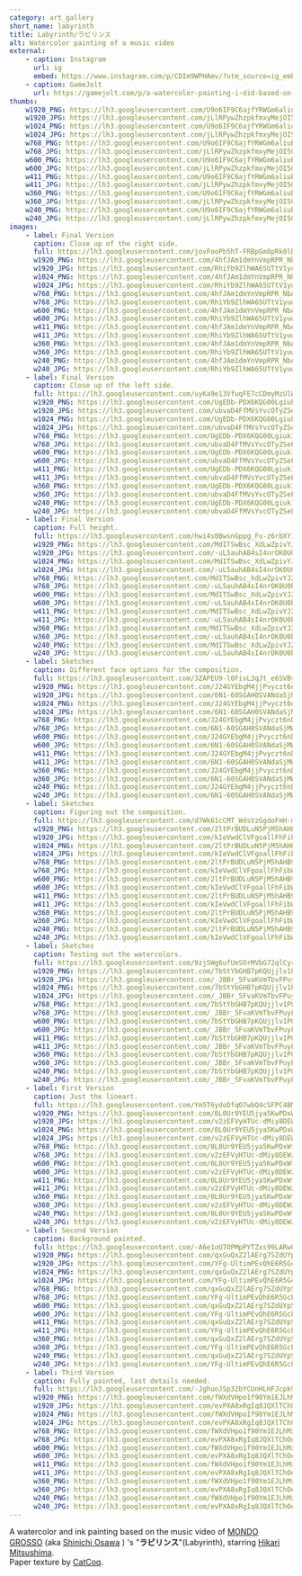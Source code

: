 ```yaml
---
category: art_gallery
short_name: labyrinth
title: Labyrinth/ラビリンス
alt: Watercolor painting of a music video
external:
    - caption: Instagram
      url: ig
      embed: https://www.instagram.com/p/CDIm9WPHAmv/?utm_source=ig_embed&amp;utm_campaign=loading
    - caption: GameJolt
      url: https://gamejolt.com/p/a-watercolor-painting-i-did-based-on-the-music-video-of-mondo-gross-q5a4u3mt
thumbs:
    w1920_PNG: https://lh3.googleusercontent.com/U9o6IF9C6ajfYRWGm6aliuEe0hGTMKs7bIqsTruzyvG5Zs3GIYIbGqo8VSJBH6opZ2lG1g5O9f8t5-1mK-eFbWNXO5j3sx3fVsHZRIyZDkla9WDXPcEY-_l-jsOrBUsIfC5O0sL3Nw=w355
    w1920_JPG: https://lh3.googleusercontent.com/jLlRPywZhzpkfmxyMejOI5Gpzw2xox3mm6vuRxqI4oI8lwqzQ32HZOl1FzQRR1VIdSE0X7OU8LjkUqezxwjplA_Y7IF-E9dMMBOEU2Oy1B432IejSXzHKAvN4-aHv_H20bdndxykqw=w355
    w1024_PNG: https://lh3.googleusercontent.com/U9o6IF9C6ajfYRWGm6aliuEe0hGTMKs7bIqsTruzyvG5Zs3GIYIbGqo8VSJBH6opZ2lG1g5O9f8t5-1mK-eFbWNXO5j3sx3fVsHZRIyZDkla9WDXPcEY-_l-jsOrBUsIfC5O0sL3Nw=w284
    w1024_JPG: https://lh3.googleusercontent.com/jLlRPywZhzpkfmxyMejOI5Gpzw2xox3mm6vuRxqI4oI8lwqzQ32HZOl1FzQRR1VIdSE0X7OU8LjkUqezxwjplA_Y7IF-E9dMMBOEU2Oy1B432IejSXzHKAvN4-aHv_H20bdndxykqw=w284
    w768_PNG: https://lh3.googleusercontent.com/U9o6IF9C6ajfYRWGm6aliuEe0hGTMKs7bIqsTruzyvG5Zs3GIYIbGqo8VSJBH6opZ2lG1g5O9f8t5-1mK-eFbWNXO5j3sx3fVsHZRIyZDkla9WDXPcEY-_l-jsOrBUsIfC5O0sL3Nw=w213
    w768_JPG: https://lh3.googleusercontent.com/jLlRPywZhzpkfmxyMejOI5Gpzw2xox3mm6vuRxqI4oI8lwqzQ32HZOl1FzQRR1VIdSE0X7OU8LjkUqezxwjplA_Y7IF-E9dMMBOEU2Oy1B432IejSXzHKAvN4-aHv_H20bdndxykqw=w213
    w600_PNG: https://lh3.googleusercontent.com/U9o6IF9C6ajfYRWGm6aliuEe0hGTMKs7bIqsTruzyvG5Zs3GIYIbGqo8VSJBH6opZ2lG1g5O9f8t5-1mK-eFbWNXO5j3sx3fVsHZRIyZDkla9WDXPcEY-_l-jsOrBUsIfC5O0sL3Nw=w166
    w600_JPG: https://lh3.googleusercontent.com/jLlRPywZhzpkfmxyMejOI5Gpzw2xox3mm6vuRxqI4oI8lwqzQ32HZOl1FzQRR1VIdSE0X7OU8LjkUqezxwjplA_Y7IF-E9dMMBOEU2Oy1B432IejSXzHKAvN4-aHv_H20bdndxykqw=w166
    w411_PNG: https://lh3.googleusercontent.com/U9o6IF9C6ajfYRWGm6aliuEe0hGTMKs7bIqsTruzyvG5Zs3GIYIbGqo8VSJBH6opZ2lG1g5O9f8t5-1mK-eFbWNXO5j3sx3fVsHZRIyZDkla9WDXPcEY-_l-jsOrBUsIfC5O0sL3Nw=w114
    w411_JPG: https://lh3.googleusercontent.com/jLlRPywZhzpkfmxyMejOI5Gpzw2xox3mm6vuRxqI4oI8lwqzQ32HZOl1FzQRR1VIdSE0X7OU8LjkUqezxwjplA_Y7IF-E9dMMBOEU2Oy1B432IejSXzHKAvN4-aHv_H20bdndxykqw=w114
    w360_PNG: https://lh3.googleusercontent.com/U9o6IF9C6ajfYRWGm6aliuEe0hGTMKs7bIqsTruzyvG5Zs3GIYIbGqo8VSJBH6opZ2lG1g5O9f8t5-1mK-eFbWNXO5j3sx3fVsHZRIyZDkla9WDXPcEY-_l-jsOrBUsIfC5O0sL3Nw=w100
    w360_JPG: https://lh3.googleusercontent.com/jLlRPywZhzpkfmxyMejOI5Gpzw2xox3mm6vuRxqI4oI8lwqzQ32HZOl1FzQRR1VIdSE0X7OU8LjkUqezxwjplA_Y7IF-E9dMMBOEU2Oy1B432IejSXzHKAvN4-aHv_H20bdndxykqw=w100
    w240_PNG: https://lh3.googleusercontent.com/U9o6IF9C6ajfYRWGm6aliuEe0hGTMKs7bIqsTruzyvG5Zs3GIYIbGqo8VSJBH6opZ2lG1g5O9f8t5-1mK-eFbWNXO5j3sx3fVsHZRIyZDkla9WDXPcEY-_l-jsOrBUsIfC5O0sL3Nw=w66
    w240_JPG: https://lh3.googleusercontent.com/jLlRPywZhzpkfmxyMejOI5Gpzw2xox3mm6vuRxqI4oI8lwqzQ32HZOl1FzQRR1VIdSE0X7OU8LjkUqezxwjplA_Y7IF-E9dMMBOEU2Oy1B432IejSXzHKAvN4-aHv_H20bdndxykqw=w66
images:
    - label: Final Version
      caption: Close up of the right side.
      full: https://lh3.googleusercontent.com/jovFooPb5hT-FRBpGm8pRk0lDuBqAjcLnIENsU738oUcEBkMJnfhn6DxO8OTcKD97ysKRQcP0gp-JjdocjbuvmXRn-LpoInmQ-G1QHXOcGqYsIwGJrmd9mbNc6xh-BgfdFvjQqmscg=w1080-h1080
      w1920_PNG: https://lh3.googleusercontent.com/4hfJAm1dmYnVmpRPR_NbAcvxvHVlMAonvyMi72mdnP1_ljZBQcJ0j1pUdNzHQP_fDz0cwh6YjRaX_GSqW6kFNuZrqQ1c_SKBfb93XkMtFcyeMKZX0XAlj1lmq5xD3fsFZOgsWikolg=w850
      w1920_JPG: https://lh3.googleusercontent.com/RhiYb9ZlhWA65UTtV1yuwACEXi_uZW5b0T8wK2psIPmTc3G7A5kltV2znTmFsdWLmq-thf_TJSixqCgIjEgx6qZcU1er5BF3jb9LDoJ_PiAMpYaia8N595EtAFXcfq2FHGm8vDevUA=w850
      w1024_PNG: https://lh3.googleusercontent.com/4hfJAm1dmYnVmpRPR_NbAcvxvHVlMAonvyMi72mdnP1_ljZBQcJ0j1pUdNzHQP_fDz0cwh6YjRaX_GSqW6kFNuZrqQ1c_SKBfb93XkMtFcyeMKZX0XAlj1lmq5xD3fsFZOgsWikolg=w711
      w1024_JPG: https://lh3.googleusercontent.com/RhiYb9ZlhWA65UTtV1yuwACEXi_uZW5b0T8wK2psIPmTc3G7A5kltV2znTmFsdWLmq-thf_TJSixqCgIjEgx6qZcU1er5BF3jb9LDoJ_PiAMpYaia8N595EtAFXcfq2FHGm8vDevUA=w711
      w768_PNG: https://lh3.googleusercontent.com/4hfJAm1dmYnVmpRPR_NbAcvxvHVlMAonvyMi72mdnP1_ljZBQcJ0j1pUdNzHQP_fDz0cwh6YjRaX_GSqW6kFNuZrqQ1c_SKBfb93XkMtFcyeMKZX0XAlj1lmq5xD3fsFZOgsWikolg=w533
      w768_JPG: https://lh3.googleusercontent.com/RhiYb9ZlhWA65UTtV1yuwACEXi_uZW5b0T8wK2psIPmTc3G7A5kltV2znTmFsdWLmq-thf_TJSixqCgIjEgx6qZcU1er5BF3jb9LDoJ_PiAMpYaia8N595EtAFXcfq2FHGm8vDevUA=w533
      w600_PNG: https://lh3.googleusercontent.com/4hfJAm1dmYnVmpRPR_NbAcvxvHVlMAonvyMi72mdnP1_ljZBQcJ0j1pUdNzHQP_fDz0cwh6YjRaX_GSqW6kFNuZrqQ1c_SKBfb93XkMtFcyeMKZX0XAlj1lmq5xD3fsFZOgsWikolg=w416
      w600_JPG: https://lh3.googleusercontent.com/RhiYb9ZlhWA65UTtV1yuwACEXi_uZW5b0T8wK2psIPmTc3G7A5kltV2znTmFsdWLmq-thf_TJSixqCgIjEgx6qZcU1er5BF3jb9LDoJ_PiAMpYaia8N595EtAFXcfq2FHGm8vDevUA=w416
      w411_PNG: https://lh3.googleusercontent.com/4hfJAm1dmYnVmpRPR_NbAcvxvHVlMAonvyMi72mdnP1_ljZBQcJ0j1pUdNzHQP_fDz0cwh6YjRaX_GSqW6kFNuZrqQ1c_SKBfb93XkMtFcyeMKZX0XAlj1lmq5xD3fsFZOgsWikolg=w285
      w411_JPG: https://lh3.googleusercontent.com/RhiYb9ZlhWA65UTtV1yuwACEXi_uZW5b0T8wK2psIPmTc3G7A5kltV2znTmFsdWLmq-thf_TJSixqCgIjEgx6qZcU1er5BF3jb9LDoJ_PiAMpYaia8N595EtAFXcfq2FHGm8vDevUA=w285
      w360_PNG: https://lh3.googleusercontent.com/4hfJAm1dmYnVmpRPR_NbAcvxvHVlMAonvyMi72mdnP1_ljZBQcJ0j1pUdNzHQP_fDz0cwh6YjRaX_GSqW6kFNuZrqQ1c_SKBfb93XkMtFcyeMKZX0XAlj1lmq5xD3fsFZOgsWikolg=w250
      w360_JPG: https://lh3.googleusercontent.com/RhiYb9ZlhWA65UTtV1yuwACEXi_uZW5b0T8wK2psIPmTc3G7A5kltV2znTmFsdWLmq-thf_TJSixqCgIjEgx6qZcU1er5BF3jb9LDoJ_PiAMpYaia8N595EtAFXcfq2FHGm8vDevUA=w250
      w240_PNG: https://lh3.googleusercontent.com/4hfJAm1dmYnVmpRPR_NbAcvxvHVlMAonvyMi72mdnP1_ljZBQcJ0j1pUdNzHQP_fDz0cwh6YjRaX_GSqW6kFNuZrqQ1c_SKBfb93XkMtFcyeMKZX0XAlj1lmq5xD3fsFZOgsWikolg=w166
      w240_JPG: https://lh3.googleusercontent.com/RhiYb9ZlhWA65UTtV1yuwACEXi_uZW5b0T8wK2psIPmTc3G7A5kltV2znTmFsdWLmq-thf_TJSixqCgIjEgx6qZcU1er5BF3jb9LDoJ_PiAMpYaia8N595EtAFXcfq2FHGm8vDevUA=w166
    - label: Final Version
      caption: Close up of the left side.
      full: https://lh3.googleusercontent.com/uyKa9e13VfuqFE7cCDmyMzUlW03w2qiJSQwaWmyxEVCA7ZUzhkm5ob3ujkUcxD7pcjn6MFqNgKNHeUkONwK_Wx5zKJnBh-MC_nW50sdRQiAqB9aHig8qG3NgxFV87TpCq_1qwnV2Zg=w1080-h1080
      w1920_PNG: https://lh3.googleusercontent.com/UgEDb-PDX6KQG00Lgiuk14q4SzP30PBh7nDhpk5mJhA0GktHf2ZUSsZ0go3sPHBGkx80Mg7eyr6_AwccLEZURpS6D3mRqBkflwBzABnncGM0iuW-PtJgKFQ6fTJ4-aK2o4ZbG8urMQ=w850
      w1920_JPG: https://lh3.googleusercontent.com/ubvaD4FfMVsYvcOTyZSeFwMRKpfMuKBCXrzHef07N2S1_DNgCJza7SmwaJ5jHeU1T-NurPB3r1gIDuVDadyTn0ytcfYRbLUJMB_ak0oxgptH0IeDJLAhSsh85vG4K_RroWp6XOEECA=w850
      w1024_PNG: https://lh3.googleusercontent.com/UgEDb-PDX6KQG00Lgiuk14q4SzP30PBh7nDhpk5mJhA0GktHf2ZUSsZ0go3sPHBGkx80Mg7eyr6_AwccLEZURpS6D3mRqBkflwBzABnncGM0iuW-PtJgKFQ6fTJ4-aK2o4ZbG8urMQ=w711
      w1024_JPG: https://lh3.googleusercontent.com/ubvaD4FfMVsYvcOTyZSeFwMRKpfMuKBCXrzHef07N2S1_DNgCJza7SmwaJ5jHeU1T-NurPB3r1gIDuVDadyTn0ytcfYRbLUJMB_ak0oxgptH0IeDJLAhSsh85vG4K_RroWp6XOEECA=w711
      w768_PNG: https://lh3.googleusercontent.com/UgEDb-PDX6KQG00Lgiuk14q4SzP30PBh7nDhpk5mJhA0GktHf2ZUSsZ0go3sPHBGkx80Mg7eyr6_AwccLEZURpS6D3mRqBkflwBzABnncGM0iuW-PtJgKFQ6fTJ4-aK2o4ZbG8urMQ=w533
      w768_JPG: https://lh3.googleusercontent.com/ubvaD4FfMVsYvcOTyZSeFwMRKpfMuKBCXrzHef07N2S1_DNgCJza7SmwaJ5jHeU1T-NurPB3r1gIDuVDadyTn0ytcfYRbLUJMB_ak0oxgptH0IeDJLAhSsh85vG4K_RroWp6XOEECA=w533
      w600_PNG: https://lh3.googleusercontent.com/UgEDb-PDX6KQG00Lgiuk14q4SzP30PBh7nDhpk5mJhA0GktHf2ZUSsZ0go3sPHBGkx80Mg7eyr6_AwccLEZURpS6D3mRqBkflwBzABnncGM0iuW-PtJgKFQ6fTJ4-aK2o4ZbG8urMQ=w416
      w600_JPG: https://lh3.googleusercontent.com/ubvaD4FfMVsYvcOTyZSeFwMRKpfMuKBCXrzHef07N2S1_DNgCJza7SmwaJ5jHeU1T-NurPB3r1gIDuVDadyTn0ytcfYRbLUJMB_ak0oxgptH0IeDJLAhSsh85vG4K_RroWp6XOEECA=w416
      w411_PNG: https://lh3.googleusercontent.com/UgEDb-PDX6KQG00Lgiuk14q4SzP30PBh7nDhpk5mJhA0GktHf2ZUSsZ0go3sPHBGkx80Mg7eyr6_AwccLEZURpS6D3mRqBkflwBzABnncGM0iuW-PtJgKFQ6fTJ4-aK2o4ZbG8urMQ=w285
      w411_JPG: https://lh3.googleusercontent.com/ubvaD4FfMVsYvcOTyZSeFwMRKpfMuKBCXrzHef07N2S1_DNgCJza7SmwaJ5jHeU1T-NurPB3r1gIDuVDadyTn0ytcfYRbLUJMB_ak0oxgptH0IeDJLAhSsh85vG4K_RroWp6XOEECA=w285
      w360_PNG: https://lh3.googleusercontent.com/UgEDb-PDX6KQG00Lgiuk14q4SzP30PBh7nDhpk5mJhA0GktHf2ZUSsZ0go3sPHBGkx80Mg7eyr6_AwccLEZURpS6D3mRqBkflwBzABnncGM0iuW-PtJgKFQ6fTJ4-aK2o4ZbG8urMQ=w250
      w360_JPG: https://lh3.googleusercontent.com/ubvaD4FfMVsYvcOTyZSeFwMRKpfMuKBCXrzHef07N2S1_DNgCJza7SmwaJ5jHeU1T-NurPB3r1gIDuVDadyTn0ytcfYRbLUJMB_ak0oxgptH0IeDJLAhSsh85vG4K_RroWp6XOEECA=w250
      w240_PNG: https://lh3.googleusercontent.com/UgEDb-PDX6KQG00Lgiuk14q4SzP30PBh7nDhpk5mJhA0GktHf2ZUSsZ0go3sPHBGkx80Mg7eyr6_AwccLEZURpS6D3mRqBkflwBzABnncGM0iuW-PtJgKFQ6fTJ4-aK2o4ZbG8urMQ=w166
      w240_JPG: https://lh3.googleusercontent.com/ubvaD4FfMVsYvcOTyZSeFwMRKpfMuKBCXrzHef07N2S1_DNgCJza7SmwaJ5jHeU1T-NurPB3r1gIDuVDadyTn0ytcfYRbLUJMB_ak0oxgptH0IeDJLAhSsh85vG4K_RroWp6XOEECA=w166
    - label: Final Version
      caption: Full height.
      full: https://lh3.googleusercontent.com/hwi4s0BwsnGppg_Fu-z6rbXY1bQzAMX1y3mExfObcyfBLsv41OO0UHOyYdxOA1Ce4h2ZFTIipbJJ9cBM5yvath-Xp8HBBLonW7ZvvB_V4FcnfOUy4Y3rNnp-EDkXChXdbgLjdMMb0Q=w1080-h1080
      w1920_PNG: https://lh3.googleusercontent.com/MdITSwBsc_XdLwZpivYJ2j2k9NsplmDwFTQiJO_cngJZyhDVjfKkUBFjihYkDcZo3XsPJomk78_5k4NM1sKna_fUxNuWh_CO6dJ4un_AfbkIZLdv7mkQ3w46VNWh4nOTgjzRwgK0tQ=w850
      w1920_JPG: https://lh3.googleusercontent.com/-uL5auhAB4sI4nrOK0U0b25eUlFpeeHuijbRXwuDjRHBYiQ4FEUpzSzbThtFd4KXTM9Y1bEb080reuiCJgzu5U04LKFg6GFyqVsNaDMYuFETfTdTxmBdaCT4V9SIMDeCseRX0Sd_Yg=w850
      w1024_PNG: https://lh3.googleusercontent.com/MdITSwBsc_XdLwZpivYJ2j2k9NsplmDwFTQiJO_cngJZyhDVjfKkUBFjihYkDcZo3XsPJomk78_5k4NM1sKna_fUxNuWh_CO6dJ4un_AfbkIZLdv7mkQ3w46VNWh4nOTgjzRwgK0tQ=w711
      w1024_JPG: https://lh3.googleusercontent.com/-uL5auhAB4sI4nrOK0U0b25eUlFpeeHuijbRXwuDjRHBYiQ4FEUpzSzbThtFd4KXTM9Y1bEb080reuiCJgzu5U04LKFg6GFyqVsNaDMYuFETfTdTxmBdaCT4V9SIMDeCseRX0Sd_Yg=w711
      w768_PNG: https://lh3.googleusercontent.com/MdITSwBsc_XdLwZpivYJ2j2k9NsplmDwFTQiJO_cngJZyhDVjfKkUBFjihYkDcZo3XsPJomk78_5k4NM1sKna_fUxNuWh_CO6dJ4un_AfbkIZLdv7mkQ3w46VNWh4nOTgjzRwgK0tQ=w533
      w768_JPG: https://lh3.googleusercontent.com/-uL5auhAB4sI4nrOK0U0b25eUlFpeeHuijbRXwuDjRHBYiQ4FEUpzSzbThtFd4KXTM9Y1bEb080reuiCJgzu5U04LKFg6GFyqVsNaDMYuFETfTdTxmBdaCT4V9SIMDeCseRX0Sd_Yg=w533
      w600_PNG: https://lh3.googleusercontent.com/MdITSwBsc_XdLwZpivYJ2j2k9NsplmDwFTQiJO_cngJZyhDVjfKkUBFjihYkDcZo3XsPJomk78_5k4NM1sKna_fUxNuWh_CO6dJ4un_AfbkIZLdv7mkQ3w46VNWh4nOTgjzRwgK0tQ=w416
      w600_JPG: https://lh3.googleusercontent.com/-uL5auhAB4sI4nrOK0U0b25eUlFpeeHuijbRXwuDjRHBYiQ4FEUpzSzbThtFd4KXTM9Y1bEb080reuiCJgzu5U04LKFg6GFyqVsNaDMYuFETfTdTxmBdaCT4V9SIMDeCseRX0Sd_Yg=w416
      w411_PNG: https://lh3.googleusercontent.com/MdITSwBsc_XdLwZpivYJ2j2k9NsplmDwFTQiJO_cngJZyhDVjfKkUBFjihYkDcZo3XsPJomk78_5k4NM1sKna_fUxNuWh_CO6dJ4un_AfbkIZLdv7mkQ3w46VNWh4nOTgjzRwgK0tQ=w285
      w411_JPG: https://lh3.googleusercontent.com/-uL5auhAB4sI4nrOK0U0b25eUlFpeeHuijbRXwuDjRHBYiQ4FEUpzSzbThtFd4KXTM9Y1bEb080reuiCJgzu5U04LKFg6GFyqVsNaDMYuFETfTdTxmBdaCT4V9SIMDeCseRX0Sd_Yg=w285
      w360_PNG: https://lh3.googleusercontent.com/MdITSwBsc_XdLwZpivYJ2j2k9NsplmDwFTQiJO_cngJZyhDVjfKkUBFjihYkDcZo3XsPJomk78_5k4NM1sKna_fUxNuWh_CO6dJ4un_AfbkIZLdv7mkQ3w46VNWh4nOTgjzRwgK0tQ=w250
      w360_JPG: https://lh3.googleusercontent.com/-uL5auhAB4sI4nrOK0U0b25eUlFpeeHuijbRXwuDjRHBYiQ4FEUpzSzbThtFd4KXTM9Y1bEb080reuiCJgzu5U04LKFg6GFyqVsNaDMYuFETfTdTxmBdaCT4V9SIMDeCseRX0Sd_Yg=w250
      w240_PNG: https://lh3.googleusercontent.com/MdITSwBsc_XdLwZpivYJ2j2k9NsplmDwFTQiJO_cngJZyhDVjfKkUBFjihYkDcZo3XsPJomk78_5k4NM1sKna_fUxNuWh_CO6dJ4un_AfbkIZLdv7mkQ3w46VNWh4nOTgjzRwgK0tQ=w166
      w240_JPG: https://lh3.googleusercontent.com/-uL5auhAB4sI4nrOK0U0b25eUlFpeeHuijbRXwuDjRHBYiQ4FEUpzSzbThtFd4KXTM9Y1bEb080reuiCJgzu5U04LKFg6GFyqVsNaDMYuFETfTdTxmBdaCT4V9SIMDeCseRX0Sd_Yg=w166
    - label: Sketches
      caption: Different face options for the composition.
      full: https://lh3.googleusercontent.com/3ZAPEU9-l0FivL3qJt_e6SVByRIpieanv_Lx45wtwni7pD6pAdJZv_LDrVACYN8gc4U0aUqNeuL3eFwDJmseZPjaEtuq5K7xIEQH32Lr0Ek8sppLZqbwbdy8qRHVLB9K0cXEOkqHZQ=w1080-h1080
      w1920_PNG: https://lh3.googleusercontent.com/J24GYEbgM4jjPvyczt6nDdjtEJE10ocrbJ2AqlxGMdoySX-R6GWWk29HsqdpU_C9I4deYRRbwU_AGrBeEnNx7mOLIfOLwUM3xNjTt3k-MRKl5Fv4GSsRZh4EBmByqrF2mAPIQw_xvg=w850
      w1920_JPG: https://lh3.googleusercontent.com/6N1-60SGAH0SVANdaSjMWo3UUu3VcfXh25PW4XG4ry_OhXoT0rravMQx5f9JsDC60v3b1R5cEZkPez1BuE7DKT7F6xjUTi_1NETPdz0SAofxJV8RfSkKZmho9YrgkBoqwBN-c0fLJQ=w850
      w1024_PNG: https://lh3.googleusercontent.com/J24GYEbgM4jjPvyczt6nDdjtEJE10ocrbJ2AqlxGMdoySX-R6GWWk29HsqdpU_C9I4deYRRbwU_AGrBeEnNx7mOLIfOLwUM3xNjTt3k-MRKl5Fv4GSsRZh4EBmByqrF2mAPIQw_xvg=w711
      w1024_JPG: https://lh3.googleusercontent.com/6N1-60SGAH0SVANdaSjMWo3UUu3VcfXh25PW4XG4ry_OhXoT0rravMQx5f9JsDC60v3b1R5cEZkPez1BuE7DKT7F6xjUTi_1NETPdz0SAofxJV8RfSkKZmho9YrgkBoqwBN-c0fLJQ=w711
      w768_PNG: https://lh3.googleusercontent.com/J24GYEbgM4jjPvyczt6nDdjtEJE10ocrbJ2AqlxGMdoySX-R6GWWk29HsqdpU_C9I4deYRRbwU_AGrBeEnNx7mOLIfOLwUM3xNjTt3k-MRKl5Fv4GSsRZh4EBmByqrF2mAPIQw_xvg=w533
      w768_JPG: https://lh3.googleusercontent.com/6N1-60SGAH0SVANdaSjMWo3UUu3VcfXh25PW4XG4ry_OhXoT0rravMQx5f9JsDC60v3b1R5cEZkPez1BuE7DKT7F6xjUTi_1NETPdz0SAofxJV8RfSkKZmho9YrgkBoqwBN-c0fLJQ=w533
      w600_PNG: https://lh3.googleusercontent.com/J24GYEbgM4jjPvyczt6nDdjtEJE10ocrbJ2AqlxGMdoySX-R6GWWk29HsqdpU_C9I4deYRRbwU_AGrBeEnNx7mOLIfOLwUM3xNjTt3k-MRKl5Fv4GSsRZh4EBmByqrF2mAPIQw_xvg=w416
      w600_JPG: https://lh3.googleusercontent.com/6N1-60SGAH0SVANdaSjMWo3UUu3VcfXh25PW4XG4ry_OhXoT0rravMQx5f9JsDC60v3b1R5cEZkPez1BuE7DKT7F6xjUTi_1NETPdz0SAofxJV8RfSkKZmho9YrgkBoqwBN-c0fLJQ=w416
      w411_PNG: https://lh3.googleusercontent.com/J24GYEbgM4jjPvyczt6nDdjtEJE10ocrbJ2AqlxGMdoySX-R6GWWk29HsqdpU_C9I4deYRRbwU_AGrBeEnNx7mOLIfOLwUM3xNjTt3k-MRKl5Fv4GSsRZh4EBmByqrF2mAPIQw_xvg=w285
      w411_JPG: https://lh3.googleusercontent.com/6N1-60SGAH0SVANdaSjMWo3UUu3VcfXh25PW4XG4ry_OhXoT0rravMQx5f9JsDC60v3b1R5cEZkPez1BuE7DKT7F6xjUTi_1NETPdz0SAofxJV8RfSkKZmho9YrgkBoqwBN-c0fLJQ=w285
      w360_PNG: https://lh3.googleusercontent.com/J24GYEbgM4jjPvyczt6nDdjtEJE10ocrbJ2AqlxGMdoySX-R6GWWk29HsqdpU_C9I4deYRRbwU_AGrBeEnNx7mOLIfOLwUM3xNjTt3k-MRKl5Fv4GSsRZh4EBmByqrF2mAPIQw_xvg=w250
      w360_JPG: https://lh3.googleusercontent.com/6N1-60SGAH0SVANdaSjMWo3UUu3VcfXh25PW4XG4ry_OhXoT0rravMQx5f9JsDC60v3b1R5cEZkPez1BuE7DKT7F6xjUTi_1NETPdz0SAofxJV8RfSkKZmho9YrgkBoqwBN-c0fLJQ=w250
      w240_PNG: https://lh3.googleusercontent.com/J24GYEbgM4jjPvyczt6nDdjtEJE10ocrbJ2AqlxGMdoySX-R6GWWk29HsqdpU_C9I4deYRRbwU_AGrBeEnNx7mOLIfOLwUM3xNjTt3k-MRKl5Fv4GSsRZh4EBmByqrF2mAPIQw_xvg=w166
      w240_JPG: https://lh3.googleusercontent.com/6N1-60SGAH0SVANdaSjMWo3UUu3VcfXh25PW4XG4ry_OhXoT0rravMQx5f9JsDC60v3b1R5cEZkPez1BuE7DKT7F6xjUTi_1NETPdz0SAofxJV8RfSkKZmho9YrgkBoqwBN-c0fLJQ=w166
    - label: Sketches
      caption: Figuring out the composition.
      full: https://lh3.googleusercontent.com/d7Wk61cCMT_WdsVzGgdoFmH-mLH2vgxzCAkjkFLw6TGezSIfAPgVr8nETxcTCjVnEniaZNRZOlw5iAezqnk2yYH7PdD0uuyPCrce7PJhFRQi2tvUza5syi6PN5k8Re4XucvqllsB4A=w1080-h1080
      w1920_PNG: https://lh3.googleusercontent.com/2ltPrBUDLuN5PjM5hAHB9p6aInFCsYdhCJJmcibDhM_4aJ77jVgS8uwaOC9ieS5grBHApDH0jWId1OdWxOmP0y1TfiBTWw317Dayl_LWuNqUuXahjAux5tCn-TtkRv5PTlui4OLFEA=w850
      w1920_JPG: https://lh3.googleusercontent.com/kIeVwdClVFgoallFhFibWGRwEVhXtNo1CZWlwVaP06FRVVSgDNpOdJIcWZbfeWnKMxUn-tcMEThX0hLFqUWIjcIkqL2fP8ogeX2-HFyft1sEIpShD54kvlqXcQ1BJvoqM93qK9CcqA=w850
      w1024_PNG: https://lh3.googleusercontent.com/2ltPrBUDLuN5PjM5hAHB9p6aInFCsYdhCJJmcibDhM_4aJ77jVgS8uwaOC9ieS5grBHApDH0jWId1OdWxOmP0y1TfiBTWw317Dayl_LWuNqUuXahjAux5tCn-TtkRv5PTlui4OLFEA=w711
      w1024_JPG: https://lh3.googleusercontent.com/kIeVwdClVFgoallFhFibWGRwEVhXtNo1CZWlwVaP06FRVVSgDNpOdJIcWZbfeWnKMxUn-tcMEThX0hLFqUWIjcIkqL2fP8ogeX2-HFyft1sEIpShD54kvlqXcQ1BJvoqM93qK9CcqA=w711
      w768_PNG: https://lh3.googleusercontent.com/2ltPrBUDLuN5PjM5hAHB9p6aInFCsYdhCJJmcibDhM_4aJ77jVgS8uwaOC9ieS5grBHApDH0jWId1OdWxOmP0y1TfiBTWw317Dayl_LWuNqUuXahjAux5tCn-TtkRv5PTlui4OLFEA=w533
      w768_JPG: https://lh3.googleusercontent.com/kIeVwdClVFgoallFhFibWGRwEVhXtNo1CZWlwVaP06FRVVSgDNpOdJIcWZbfeWnKMxUn-tcMEThX0hLFqUWIjcIkqL2fP8ogeX2-HFyft1sEIpShD54kvlqXcQ1BJvoqM93qK9CcqA=w533
      w600_PNG: https://lh3.googleusercontent.com/2ltPrBUDLuN5PjM5hAHB9p6aInFCsYdhCJJmcibDhM_4aJ77jVgS8uwaOC9ieS5grBHApDH0jWId1OdWxOmP0y1TfiBTWw317Dayl_LWuNqUuXahjAux5tCn-TtkRv5PTlui4OLFEA=w416
      w600_JPG: https://lh3.googleusercontent.com/kIeVwdClVFgoallFhFibWGRwEVhXtNo1CZWlwVaP06FRVVSgDNpOdJIcWZbfeWnKMxUn-tcMEThX0hLFqUWIjcIkqL2fP8ogeX2-HFyft1sEIpShD54kvlqXcQ1BJvoqM93qK9CcqA=w416
      w411_PNG: https://lh3.googleusercontent.com/2ltPrBUDLuN5PjM5hAHB9p6aInFCsYdhCJJmcibDhM_4aJ77jVgS8uwaOC9ieS5grBHApDH0jWId1OdWxOmP0y1TfiBTWw317Dayl_LWuNqUuXahjAux5tCn-TtkRv5PTlui4OLFEA=w285
      w411_JPG: https://lh3.googleusercontent.com/kIeVwdClVFgoallFhFibWGRwEVhXtNo1CZWlwVaP06FRVVSgDNpOdJIcWZbfeWnKMxUn-tcMEThX0hLFqUWIjcIkqL2fP8ogeX2-HFyft1sEIpShD54kvlqXcQ1BJvoqM93qK9CcqA=w285
      w360_PNG: https://lh3.googleusercontent.com/2ltPrBUDLuN5PjM5hAHB9p6aInFCsYdhCJJmcibDhM_4aJ77jVgS8uwaOC9ieS5grBHApDH0jWId1OdWxOmP0y1TfiBTWw317Dayl_LWuNqUuXahjAux5tCn-TtkRv5PTlui4OLFEA=w250
      w360_JPG: https://lh3.googleusercontent.com/kIeVwdClVFgoallFhFibWGRwEVhXtNo1CZWlwVaP06FRVVSgDNpOdJIcWZbfeWnKMxUn-tcMEThX0hLFqUWIjcIkqL2fP8ogeX2-HFyft1sEIpShD54kvlqXcQ1BJvoqM93qK9CcqA=w250
      w240_PNG: https://lh3.googleusercontent.com/2ltPrBUDLuN5PjM5hAHB9p6aInFCsYdhCJJmcibDhM_4aJ77jVgS8uwaOC9ieS5grBHApDH0jWId1OdWxOmP0y1TfiBTWw317Dayl_LWuNqUuXahjAux5tCn-TtkRv5PTlui4OLFEA=w166
      w240_JPG: https://lh3.googleusercontent.com/kIeVwdClVFgoallFhFibWGRwEVhXtNo1CZWlwVaP06FRVVSgDNpOdJIcWZbfeWnKMxUn-tcMEThX0hLFqUWIjcIkqL2fP8ogeX2-HFyft1sEIpShD54kvlqXcQ1BJvoqM93qK9CcqA=w166
    - label: Sketches
      caption: Testing out the watercolors.
      full: https://lh3.googleusercontent.com/9zjSWg6ufUeSOrMVbG72qlCyrwIQvV55qxPkACsrlHNk-q-8Qeb4PVCPe9wPMXnDwHNtFXwfcPzN4piJY5srShz4gOQduwJZOueuFwtO_2iEuKJVt-CPjEr8s3YI4cCggBrUqARWkQ=w1080-h1080
      w1920_PNG: https://lh3.googleusercontent.com/7bStYbGHB7pKQUjjlv1PUMHeHLkTiiNvnZY_3MXvP9jKzjURvvfmv8hJo36ynPAas0MYOa1nwOvorwHk61uuwPUQ9XnHg0jY83ccogw1JbgehtcglqMVpa0C_GUaN3MPh8NOoCav4g=w850
      w1920_JPG: https://lh3.googleusercontent.com/_JBBr_5FvaKVmTbvFPuyF4vEh_swl3WvlQTBSSuO3OT9AVFlQkAAQS-zE4zipZY_iJucV_ZLDKrq0Ayhk2G3eY-6uraCd2fhRfQD4Tfo0OqG9dYYt6uLMmQ4oZiFzAwPugQ_5hK9Lw=w850
      w1024_PNG: https://lh3.googleusercontent.com/7bStYbGHB7pKQUjjlv1PUMHeHLkTiiNvnZY_3MXvP9jKzjURvvfmv8hJo36ynPAas0MYOa1nwOvorwHk61uuwPUQ9XnHg0jY83ccogw1JbgehtcglqMVpa0C_GUaN3MPh8NOoCav4g=w711
      w1024_JPG: https://lh3.googleusercontent.com/_JBBr_5FvaKVmTbvFPuyF4vEh_swl3WvlQTBSSuO3OT9AVFlQkAAQS-zE4zipZY_iJucV_ZLDKrq0Ayhk2G3eY-6uraCd2fhRfQD4Tfo0OqG9dYYt6uLMmQ4oZiFzAwPugQ_5hK9Lw=w711
      w768_PNG: https://lh3.googleusercontent.com/7bStYbGHB7pKQUjjlv1PUMHeHLkTiiNvnZY_3MXvP9jKzjURvvfmv8hJo36ynPAas0MYOa1nwOvorwHk61uuwPUQ9XnHg0jY83ccogw1JbgehtcglqMVpa0C_GUaN3MPh8NOoCav4g=w533
      w768_JPG: https://lh3.googleusercontent.com/_JBBr_5FvaKVmTbvFPuyF4vEh_swl3WvlQTBSSuO3OT9AVFlQkAAQS-zE4zipZY_iJucV_ZLDKrq0Ayhk2G3eY-6uraCd2fhRfQD4Tfo0OqG9dYYt6uLMmQ4oZiFzAwPugQ_5hK9Lw=w533
      w600_PNG: https://lh3.googleusercontent.com/7bStYbGHB7pKQUjjlv1PUMHeHLkTiiNvnZY_3MXvP9jKzjURvvfmv8hJo36ynPAas0MYOa1nwOvorwHk61uuwPUQ9XnHg0jY83ccogw1JbgehtcglqMVpa0C_GUaN3MPh8NOoCav4g=w416
      w600_JPG: https://lh3.googleusercontent.com/_JBBr_5FvaKVmTbvFPuyF4vEh_swl3WvlQTBSSuO3OT9AVFlQkAAQS-zE4zipZY_iJucV_ZLDKrq0Ayhk2G3eY-6uraCd2fhRfQD4Tfo0OqG9dYYt6uLMmQ4oZiFzAwPugQ_5hK9Lw=w416
      w411_PNG: https://lh3.googleusercontent.com/7bStYbGHB7pKQUjjlv1PUMHeHLkTiiNvnZY_3MXvP9jKzjURvvfmv8hJo36ynPAas0MYOa1nwOvorwHk61uuwPUQ9XnHg0jY83ccogw1JbgehtcglqMVpa0C_GUaN3MPh8NOoCav4g=w285
      w411_JPG: https://lh3.googleusercontent.com/_JBBr_5FvaKVmTbvFPuyF4vEh_swl3WvlQTBSSuO3OT9AVFlQkAAQS-zE4zipZY_iJucV_ZLDKrq0Ayhk2G3eY-6uraCd2fhRfQD4Tfo0OqG9dYYt6uLMmQ4oZiFzAwPugQ_5hK9Lw=w285
      w360_PNG: https://lh3.googleusercontent.com/7bStYbGHB7pKQUjjlv1PUMHeHLkTiiNvnZY_3MXvP9jKzjURvvfmv8hJo36ynPAas0MYOa1nwOvorwHk61uuwPUQ9XnHg0jY83ccogw1JbgehtcglqMVpa0C_GUaN3MPh8NOoCav4g=w250
      w360_JPG: https://lh3.googleusercontent.com/_JBBr_5FvaKVmTbvFPuyF4vEh_swl3WvlQTBSSuO3OT9AVFlQkAAQS-zE4zipZY_iJucV_ZLDKrq0Ayhk2G3eY-6uraCd2fhRfQD4Tfo0OqG9dYYt6uLMmQ4oZiFzAwPugQ_5hK9Lw=w250
      w240_PNG: https://lh3.googleusercontent.com/7bStYbGHB7pKQUjjlv1PUMHeHLkTiiNvnZY_3MXvP9jKzjURvvfmv8hJo36ynPAas0MYOa1nwOvorwHk61uuwPUQ9XnHg0jY83ccogw1JbgehtcglqMVpa0C_GUaN3MPh8NOoCav4g=w166
      w240_JPG: https://lh3.googleusercontent.com/_JBBr_5FvaKVmTbvFPuyF4vEh_swl3WvlQTBSSuO3OT9AVFlQkAAQS-zE4zipZY_iJucV_ZLDKrq0Ayhk2G3eY-6uraCd2fhRfQD4Tfo0OqG9dYYt6uLMmQ4oZiFzAwPugQ_5hK9Lw=w166
    - label: First Version
      caption: Just the lineart.
      full: https://lh3.googleusercontent.com/Ym5T6ydoDfqO7wbQ4cSFPC4BMitbCxaJE2LIwB8T3I_LTxGfDAhPM3JbJSgxMEXvIYiNlj8AK107EdDHJVxanwODhYa_FFtiWdNaHeHF_moZHnbdyGW20JCOHilSwk_fNaIYxa1epQ=w1080-h1080
      w1920_PNG: https://lh3.googleusercontent.com/0L0Ur9YEU5jya5KwPDxWtyz3erGYGmXzKiIvndVcUs0FNn1Kec7YJeS5kO45fR_iYhRGCIA81i6pzI9s64QOVtcl402ggyNdtAXWXG6Je4Ye-L7F9OMbT-n-ia9JRY_f6cO50ceBLg=w850
      w1920_JPG: https://lh3.googleusercontent.com/v2zEFVyHTUc-dMiy8DEWz4qwSq0huQ-evcRIT8JQZWX__1eFEM0gsrwzKnjPEut7s2eYw13UTFc5JkKipk1UBWt8FF6lwE5TH0qfC2GqOSS29a84vqHOa14y5sLm9fkUnqkhVgflug=w850
      w1024_PNG: https://lh3.googleusercontent.com/0L0Ur9YEU5jya5KwPDxWtyz3erGYGmXzKiIvndVcUs0FNn1Kec7YJeS5kO45fR_iYhRGCIA81i6pzI9s64QOVtcl402ggyNdtAXWXG6Je4Ye-L7F9OMbT-n-ia9JRY_f6cO50ceBLg=w711
      w1024_JPG: https://lh3.googleusercontent.com/v2zEFVyHTUc-dMiy8DEWz4qwSq0huQ-evcRIT8JQZWX__1eFEM0gsrwzKnjPEut7s2eYw13UTFc5JkKipk1UBWt8FF6lwE5TH0qfC2GqOSS29a84vqHOa14y5sLm9fkUnqkhVgflug=w711
      w768_PNG: https://lh3.googleusercontent.com/0L0Ur9YEU5jya5KwPDxWtyz3erGYGmXzKiIvndVcUs0FNn1Kec7YJeS5kO45fR_iYhRGCIA81i6pzI9s64QOVtcl402ggyNdtAXWXG6Je4Ye-L7F9OMbT-n-ia9JRY_f6cO50ceBLg=w533
      w768_JPG: https://lh3.googleusercontent.com/v2zEFVyHTUc-dMiy8DEWz4qwSq0huQ-evcRIT8JQZWX__1eFEM0gsrwzKnjPEut7s2eYw13UTFc5JkKipk1UBWt8FF6lwE5TH0qfC2GqOSS29a84vqHOa14y5sLm9fkUnqkhVgflug=w533
      w600_PNG: https://lh3.googleusercontent.com/0L0Ur9YEU5jya5KwPDxWtyz3erGYGmXzKiIvndVcUs0FNn1Kec7YJeS5kO45fR_iYhRGCIA81i6pzI9s64QOVtcl402ggyNdtAXWXG6Je4Ye-L7F9OMbT-n-ia9JRY_f6cO50ceBLg=w416
      w600_JPG: https://lh3.googleusercontent.com/v2zEFVyHTUc-dMiy8DEWz4qwSq0huQ-evcRIT8JQZWX__1eFEM0gsrwzKnjPEut7s2eYw13UTFc5JkKipk1UBWt8FF6lwE5TH0qfC2GqOSS29a84vqHOa14y5sLm9fkUnqkhVgflug=w416
      w411_PNG: https://lh3.googleusercontent.com/0L0Ur9YEU5jya5KwPDxWtyz3erGYGmXzKiIvndVcUs0FNn1Kec7YJeS5kO45fR_iYhRGCIA81i6pzI9s64QOVtcl402ggyNdtAXWXG6Je4Ye-L7F9OMbT-n-ia9JRY_f6cO50ceBLg=w285
      w411_JPG: https://lh3.googleusercontent.com/v2zEFVyHTUc-dMiy8DEWz4qwSq0huQ-evcRIT8JQZWX__1eFEM0gsrwzKnjPEut7s2eYw13UTFc5JkKipk1UBWt8FF6lwE5TH0qfC2GqOSS29a84vqHOa14y5sLm9fkUnqkhVgflug=w285
      w360_PNG: https://lh3.googleusercontent.com/0L0Ur9YEU5jya5KwPDxWtyz3erGYGmXzKiIvndVcUs0FNn1Kec7YJeS5kO45fR_iYhRGCIA81i6pzI9s64QOVtcl402ggyNdtAXWXG6Je4Ye-L7F9OMbT-n-ia9JRY_f6cO50ceBLg=w250
      w360_JPG: https://lh3.googleusercontent.com/v2zEFVyHTUc-dMiy8DEWz4qwSq0huQ-evcRIT8JQZWX__1eFEM0gsrwzKnjPEut7s2eYw13UTFc5JkKipk1UBWt8FF6lwE5TH0qfC2GqOSS29a84vqHOa14y5sLm9fkUnqkhVgflug=w250
      w240_PNG: https://lh3.googleusercontent.com/0L0Ur9YEU5jya5KwPDxWtyz3erGYGmXzKiIvndVcUs0FNn1Kec7YJeS5kO45fR_iYhRGCIA81i6pzI9s64QOVtcl402ggyNdtAXWXG6Je4Ye-L7F9OMbT-n-ia9JRY_f6cO50ceBLg=w166
      w240_JPG: https://lh3.googleusercontent.com/v2zEFVyHTUc-dMiy8DEWz4qwSq0huQ-evcRIT8JQZWX__1eFEM0gsrwzKnjPEut7s2eYw13UTFc5JkKipk1UBWt8FF6lwE5TH0qfC2GqOSS29a84vqHOa14y5sLm9fkUnqkhVgflug=w166
    - label: Second Version
      caption: Background painted.
      full: https://lh3.googleusercontent.com/-A6e1oU7OPMpPYTZxs99LARwQKKyqhJ6NiXNENJ_Dg1Yl081gD3D4k560dQUTzPPvHajoisMMEWcgHvSPCu1tX1DMrBMoBmp08RrF1WF3uedbUrapM3C8Qv19Y-pJ02xPPQmT2oS7A=w1080-h1080
      w1920_PNG: https://lh3.googleusercontent.com/qxGuQxZ2lAErg7SZdUYpShFvzdm-fT7kGa9yVj3Xp4UMByscyfSeJPUAUkwtUQl2bW2W1xxrAHA0-dRHUmsI2azo70o1QNeDNgIG4orqM6hgjYteVwp9LUbZplufsWkSAgVCf4ba4w=w850
      w1920_JPG: https://lh3.googleusercontent.com/YFg-UltimPEvQhE6R5GcbbYxeqoDD1wvDhp6pbWVUAUvu7Oo55sJnxciamYBJWDPbMAL6mU-mMraPVa7rOCga_m2_adeXlJtXLV08ApS3y3hcK1Jq7QjDKgqzBtnM5MJzvrNi9w3Kw=w850
      w1024_PNG: https://lh3.googleusercontent.com/qxGuQxZ2lAErg7SZdUYpShFvzdm-fT7kGa9yVj3Xp4UMByscyfSeJPUAUkwtUQl2bW2W1xxrAHA0-dRHUmsI2azo70o1QNeDNgIG4orqM6hgjYteVwp9LUbZplufsWkSAgVCf4ba4w=w711
      w1024_JPG: https://lh3.googleusercontent.com/YFg-UltimPEvQhE6R5GcbbYxeqoDD1wvDhp6pbWVUAUvu7Oo55sJnxciamYBJWDPbMAL6mU-mMraPVa7rOCga_m2_adeXlJtXLV08ApS3y3hcK1Jq7QjDKgqzBtnM5MJzvrNi9w3Kw=w711
      w768_PNG: https://lh3.googleusercontent.com/qxGuQxZ2lAErg7SZdUYpShFvzdm-fT7kGa9yVj3Xp4UMByscyfSeJPUAUkwtUQl2bW2W1xxrAHA0-dRHUmsI2azo70o1QNeDNgIG4orqM6hgjYteVwp9LUbZplufsWkSAgVCf4ba4w=w533
      w768_JPG: https://lh3.googleusercontent.com/YFg-UltimPEvQhE6R5GcbbYxeqoDD1wvDhp6pbWVUAUvu7Oo55sJnxciamYBJWDPbMAL6mU-mMraPVa7rOCga_m2_adeXlJtXLV08ApS3y3hcK1Jq7QjDKgqzBtnM5MJzvrNi9w3Kw=w533
      w600_PNG: https://lh3.googleusercontent.com/qxGuQxZ2lAErg7SZdUYpShFvzdm-fT7kGa9yVj3Xp4UMByscyfSeJPUAUkwtUQl2bW2W1xxrAHA0-dRHUmsI2azo70o1QNeDNgIG4orqM6hgjYteVwp9LUbZplufsWkSAgVCf4ba4w=w416
      w600_JPG: https://lh3.googleusercontent.com/YFg-UltimPEvQhE6R5GcbbYxeqoDD1wvDhp6pbWVUAUvu7Oo55sJnxciamYBJWDPbMAL6mU-mMraPVa7rOCga_m2_adeXlJtXLV08ApS3y3hcK1Jq7QjDKgqzBtnM5MJzvrNi9w3Kw=w416
      w411_PNG: https://lh3.googleusercontent.com/qxGuQxZ2lAErg7SZdUYpShFvzdm-fT7kGa9yVj3Xp4UMByscyfSeJPUAUkwtUQl2bW2W1xxrAHA0-dRHUmsI2azo70o1QNeDNgIG4orqM6hgjYteVwp9LUbZplufsWkSAgVCf4ba4w=w285
      w411_JPG: https://lh3.googleusercontent.com/YFg-UltimPEvQhE6R5GcbbYxeqoDD1wvDhp6pbWVUAUvu7Oo55sJnxciamYBJWDPbMAL6mU-mMraPVa7rOCga_m2_adeXlJtXLV08ApS3y3hcK1Jq7QjDKgqzBtnM5MJzvrNi9w3Kw=w285
      w360_PNG: https://lh3.googleusercontent.com/qxGuQxZ2lAErg7SZdUYpShFvzdm-fT7kGa9yVj3Xp4UMByscyfSeJPUAUkwtUQl2bW2W1xxrAHA0-dRHUmsI2azo70o1QNeDNgIG4orqM6hgjYteVwp9LUbZplufsWkSAgVCf4ba4w=w250
      w360_JPG: https://lh3.googleusercontent.com/YFg-UltimPEvQhE6R5GcbbYxeqoDD1wvDhp6pbWVUAUvu7Oo55sJnxciamYBJWDPbMAL6mU-mMraPVa7rOCga_m2_adeXlJtXLV08ApS3y3hcK1Jq7QjDKgqzBtnM5MJzvrNi9w3Kw=w250
      w240_PNG: https://lh3.googleusercontent.com/qxGuQxZ2lAErg7SZdUYpShFvzdm-fT7kGa9yVj3Xp4UMByscyfSeJPUAUkwtUQl2bW2W1xxrAHA0-dRHUmsI2azo70o1QNeDNgIG4orqM6hgjYteVwp9LUbZplufsWkSAgVCf4ba4w=w166
      w240_JPG: https://lh3.googleusercontent.com/YFg-UltimPEvQhE6R5GcbbYxeqoDD1wvDhp6pbWVUAUvu7Oo55sJnxciamYBJWDPbMAL6mU-mMraPVa7rOCga_m2_adeXlJtXLV08ApS3y3hcK1Jq7QjDKgqzBtnM5MJzvrNi9w3Kw=w166
    - label: Third Version
      caption: Fully painted, last details needed.
      full: https://lh3.googleusercontent.com/-JghuoJSp32bYCUnHLHFJcpk91hvTobmJLCSUEvp5YmXUerIdXIktSjSnl2IfFxUDgniP8Uw81aWzK-jRdhSvXVPD0qbiEhHiA3rsKN6zV97LHZZJy0FmMhqaXerpmCNacY9xse7-Q=w1080-h1080
      w1920_PNG: https://lh3.googleusercontent.com/fWXdVHpo1f90Ym1EJLhMxUC-u142To372Y_9fKiKQAcglYjINK0PtBeARmAry2Izsxh_gylQXVkfgy9EmLhPhgQi3dit5eKS6XtzmvC0F-IZA_20OIWSA6Vu2ssjDSxSKc5NrVb5Zg=w850
      w1920_JPG: https://lh3.googleusercontent.com/evPXA8xRgIq8JQXlTChOeGgHn8JomlfKqabTpjQ8s1N9r0WSZdEENV54oVsYVio-y0sH2t1T8HYTl9oMmTcKt0IKxoCuBWgRR6wYhmrEtRLgOujw77aTV2g2Vy7JwdWVNXGymvbJ5w=w850
      w1024_PNG: https://lh3.googleusercontent.com/fWXdVHpo1f90Ym1EJLhMxUC-u142To372Y_9fKiKQAcglYjINK0PtBeARmAry2Izsxh_gylQXVkfgy9EmLhPhgQi3dit5eKS6XtzmvC0F-IZA_20OIWSA6Vu2ssjDSxSKc5NrVb5Zg=w711
      w1024_JPG: https://lh3.googleusercontent.com/evPXA8xRgIq8JQXlTChOeGgHn8JomlfKqabTpjQ8s1N9r0WSZdEENV54oVsYVio-y0sH2t1T8HYTl9oMmTcKt0IKxoCuBWgRR6wYhmrEtRLgOujw77aTV2g2Vy7JwdWVNXGymvbJ5w=w711
      w768_PNG: https://lh3.googleusercontent.com/fWXdVHpo1f90Ym1EJLhMxUC-u142To372Y_9fKiKQAcglYjINK0PtBeARmAry2Izsxh_gylQXVkfgy9EmLhPhgQi3dit5eKS6XtzmvC0F-IZA_20OIWSA6Vu2ssjDSxSKc5NrVb5Zg=w533
      w768_JPG: https://lh3.googleusercontent.com/evPXA8xRgIq8JQXlTChOeGgHn8JomlfKqabTpjQ8s1N9r0WSZdEENV54oVsYVio-y0sH2t1T8HYTl9oMmTcKt0IKxoCuBWgRR6wYhmrEtRLgOujw77aTV2g2Vy7JwdWVNXGymvbJ5w=w533
      w600_PNG: https://lh3.googleusercontent.com/fWXdVHpo1f90Ym1EJLhMxUC-u142To372Y_9fKiKQAcglYjINK0PtBeARmAry2Izsxh_gylQXVkfgy9EmLhPhgQi3dit5eKS6XtzmvC0F-IZA_20OIWSA6Vu2ssjDSxSKc5NrVb5Zg=w416
      w600_JPG: https://lh3.googleusercontent.com/evPXA8xRgIq8JQXlTChOeGgHn8JomlfKqabTpjQ8s1N9r0WSZdEENV54oVsYVio-y0sH2t1T8HYTl9oMmTcKt0IKxoCuBWgRR6wYhmrEtRLgOujw77aTV2g2Vy7JwdWVNXGymvbJ5w=w416
      w411_PNG: https://lh3.googleusercontent.com/fWXdVHpo1f90Ym1EJLhMxUC-u142To372Y_9fKiKQAcglYjINK0PtBeARmAry2Izsxh_gylQXVkfgy9EmLhPhgQi3dit5eKS6XtzmvC0F-IZA_20OIWSA6Vu2ssjDSxSKc5NrVb5Zg=w285
      w411_JPG: https://lh3.googleusercontent.com/evPXA8xRgIq8JQXlTChOeGgHn8JomlfKqabTpjQ8s1N9r0WSZdEENV54oVsYVio-y0sH2t1T8HYTl9oMmTcKt0IKxoCuBWgRR6wYhmrEtRLgOujw77aTV2g2Vy7JwdWVNXGymvbJ5w=w285
      w360_PNG: https://lh3.googleusercontent.com/fWXdVHpo1f90Ym1EJLhMxUC-u142To372Y_9fKiKQAcglYjINK0PtBeARmAry2Izsxh_gylQXVkfgy9EmLhPhgQi3dit5eKS6XtzmvC0F-IZA_20OIWSA6Vu2ssjDSxSKc5NrVb5Zg=w250
      w360_JPG: https://lh3.googleusercontent.com/evPXA8xRgIq8JQXlTChOeGgHn8JomlfKqabTpjQ8s1N9r0WSZdEENV54oVsYVio-y0sH2t1T8HYTl9oMmTcKt0IKxoCuBWgRR6wYhmrEtRLgOujw77aTV2g2Vy7JwdWVNXGymvbJ5w=w250
      w240_PNG: https://lh3.googleusercontent.com/fWXdVHpo1f90Ym1EJLhMxUC-u142To372Y_9fKiKQAcglYjINK0PtBeARmAry2Izsxh_gylQXVkfgy9EmLhPhgQi3dit5eKS6XtzmvC0F-IZA_20OIWSA6Vu2ssjDSxSKc5NrVb5Zg=w166
      w240_JPG: https://lh3.googleusercontent.com/evPXA8xRgIq8JQXlTChOeGgHn8JomlfKqabTpjQ8s1N9r0WSZdEENV54oVsYVio-y0sH2t1T8HYTl9oMmTcKt0IKxoCuBWgRR6wYhmrEtRLgOujw77aTV2g2Vy7JwdWVNXGymvbJ5w=w166
---
```


A watercolor and ink painting based on the music video of [MONDO GROSSO](https://www.instagram.com/mondo_grosso/) (aka [Shinichi Osawa](https://www.instagram.com/shinichiosawa/) ) 's "**ラビリンス**"(Labyrinth), starring [Hikari Mitsushima](https://www.instagram.com/0o.mitsuhima.o0/).  
Paper texture by [CatCoq](https://www.instagram.com/catcoq/).
